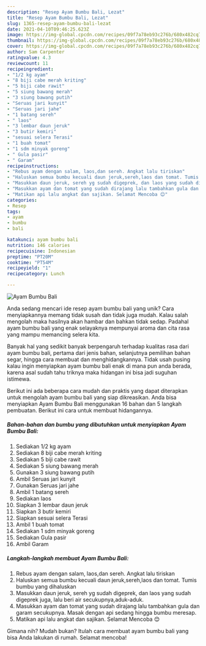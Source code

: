 ```yaml
---
description: "Resep Ayam Bumbu Bali, Lezat"
title: "Resep Ayam Bumbu Bali, Lezat"
slug: 1365-resep-ayam-bumbu-bali-lezat
date: 2021-04-10T09:46:25.623Z
image: https://img-global.cpcdn.com/recipes/09f7a78eb93c276b/680x482cq70/ayam-bumbu-bali-foto-resep-utama.jpg
thumbnail: https://img-global.cpcdn.com/recipes/09f7a78eb93c276b/680x482cq70/ayam-bumbu-bali-foto-resep-utama.jpg
cover: https://img-global.cpcdn.com/recipes/09f7a78eb93c276b/680x482cq70/ayam-bumbu-bali-foto-resep-utama.jpg
author: Sam Carpenter
ratingvalue: 4.3
reviewcount: 11
recipeingredient:
- "1/2 kg ayam"
- "8 biji cabe merah kriting"
- "5 biji cabe rawit"
- "5 siung bawang merah"
- "3 siung bawang putih"
- "Seruas jari kunyit"
- "Seruas jari jahe"
- "1 batang sereh"
- " laos"
- "3 lembar daun jeruk"
- "3 butir kemiri"
- "sesuai selera Terasi"
- "1 buah tomat"
- "1 sdm minyak goreng"
- " Gula pasir"
- " Garam"
recipeinstructions:
- "Rebus ayam dengan salam, laos,dan sereh. Angkat lalu tiriskan"
- "Haluskan semua bumbu kecuali daun jeruk,sereh,laos dan tomat. Tumis bumbu yang dihaluskan"
- "Masukkan daun jeruk, sereh yg sudah digeprek, dan laos yang sudah digeprek juga, lalu beri air secukupnya,aduk-aduk."
- "Masukkan ayam dan tomat yang sudah dirajang lalu tambahkan gula dan garam secukupnya. Masak dengan api sedang hingga bumbu meresap."
- "Matikan api lalu angkat dan sajikan. Selamat Mencoba 😊"
categories:
- Resep
tags:
- ayam
- bumbu
- bali

katakunci: ayam bumbu bali 
nutrition: 146 calories
recipecuisine: Indonesian
preptime: "PT20M"
cooktime: "PT54M"
recipeyield: "1"
recipecategory: Lunch

---
```



![Ayam Bumbu Bali](https://img-global.cpcdn.com/recipes/09f7a78eb93c276b/680x482cq70/ayam-bumbu-bali-foto-resep-utama.jpg)

Anda sedang mencari ide resep ayam bumbu bali yang unik? Cara menyiapkannya memang tidak susah dan tidak juga mudah. Kalau salah mengolah maka hasilnya akan hambar dan bahkan tidak sedap. Padahal ayam bumbu bali yang enak selayaknya mempunyai aroma dan cita rasa yang mampu memancing selera kita.

Banyak hal yang sedikit banyak berpengaruh terhadap kualitas rasa dari ayam bumbu bali, pertama dari jenis bahan, selanjutnya pemilihan bahan segar, hingga cara membuat dan menghidangkannya. Tidak usah pusing kalau ingin menyiapkan ayam bumbu bali enak di mana pun anda berada, karena asal sudah tahu triknya maka hidangan ini bisa jadi suguhan istimewa.




Berikut ini ada beberapa cara mudah dan praktis yang dapat diterapkan untuk mengolah ayam bumbu bali yang siap dikreasikan. Anda bisa menyiapkan Ayam Bumbu Bali menggunakan 16 bahan dan 5 langkah pembuatan. Berikut ini cara untuk membuat hidangannya.

<!--inarticleads1-->

##### Bahan-bahan dan bumbu yang dibutuhkan untuk menyiapkan Ayam Bumbu Bali:

1. Sediakan 1/2 kg ayam
1. Sediakan 8 biji cabe merah kriting
1. Sediakan 5 biji cabe rawit
1. Sediakan 5 siung bawang merah
1. Gunakan 3 siung bawang putih
1. Ambil Seruas jari kunyit
1. Gunakan Seruas jari jahe
1. Ambil 1 batang sereh
1. Sediakan  laos
1. Siapkan 3 lembar daun jeruk
1. Siapkan 3 butir kemiri
1. Siapkan sesuai selera Terasi
1. Ambil 1 buah tomat
1. Sediakan 1 sdm minyak goreng
1. Sediakan  Gula pasir
1. Ambil  Garam




<!--inarticleads2-->

##### Langkah-langkah membuat Ayam Bumbu Bali:

1. Rebus ayam dengan salam, laos,dan sereh. Angkat lalu tiriskan
1. Haluskan semua bumbu kecuali daun jeruk,sereh,laos dan tomat. Tumis bumbu yang dihaluskan
1. Masukkan daun jeruk, sereh yg sudah digeprek, dan laos yang sudah digeprek juga, lalu beri air secukupnya,aduk-aduk.
1. Masukkan ayam dan tomat yang sudah dirajang lalu tambahkan gula dan garam secukupnya. Masak dengan api sedang hingga bumbu meresap.
1. Matikan api lalu angkat dan sajikan. Selamat Mencoba 😊




Gimana nih? Mudah bukan? Itulah cara membuat ayam bumbu bali yang bisa Anda lakukan di rumah. Selamat mencoba!
